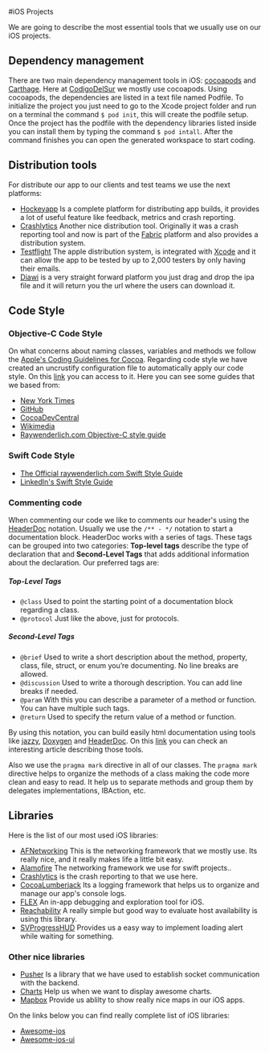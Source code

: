 #iOS Projects

We are going to describe the most essential tools that we usually use on our iOS projects. 

## Dependency management 

There are two main dependency management tools in iOS: [cocoapods](https://cocoapods.org/) and [Carthage](https://github.com/Carthage/Carthage). Here at [CodigoDelSur](http://codigodelsur.com) we mostly use cocoapods. Using cocoapods, the dependencies are listed in a text file named Podfile. To initialize the project you just need to go to the Xcode project folder and run on a terminal the command `$ pod init`, this will create the podfile setup. Once the project has the podfile with the dependency libraries listed inside you can install them by typing the command `$ pod intall`. After the command finishes you can open the generated workspace to start coding. 

## Distribution tools

For distribute our app to our clients and test teams we use the next platforms:

* [Hockeyapp](https://hockeyapp.net) Is a complete platform for distributing app builds, it provides a lot of useful feature like feedback, metrics and crash reporting.  
* [Crashlytics](https://fabric.io/kits/android/crashlytics) Another nice distribution tool. Originally it was a crash reporting tool and now is part of the [Fabric](https://get.fabric.io) platform and also provides a distribution system. 
* [Testflight](https://developer.apple.com/testflight/) The apple distribution system, is integrated with [Xcode](http://help.apple.com/xcode/mac/8.2/#/dev2539d985f) and it can allow the app to be tested by up to 2,000 testers by only having their emails.
* [Diawi](https://www.diawi.com) is a very straight forward platform you just drag and drop the ipa file and it will return you the url where the users can download it.

## Code Style
### Objective-C Code Style

On what concerns about naming classes, variables and methods we follow the [Apple's Coding Guidelines for Cocoa](https://developer.apple.com/library/content/documentation/Cocoa/Conceptual/CodingGuidelines/CodingGuidelines.html#//apple_ref/doc/uid/10000146-SW1). Regarding code style we have created an uncrustify configuration file to automatically apply our code style. On this [link](https://github.com/codigodelsur/conventions-iOS/blob/master/codeStyle/uncrustify/uncrustify.cfg) you can access to it.
Here you can see some guides that we based from: 

* [New York Times](https://github.com/NYTimes/objective-c-style-guide)
* [GitHub](https://github.com/github/objective-c-conventions)
* [CocoaDevCentral](http://cocoadevcentral.com/articles/000082.php)
* [Wikimedia](https://www.mediawiki.org/wiki/Wikimedia_Apps/Team/iOS/ObjectiveCStyleGuide)
* [Raywenderlich.com Objective-C style guide](https://github.com/raywenderlich/objective-c-style-guide)

### Swift Code Style
* [The Official raywenderlich.com Swift Style Guide](https://github.com/raywenderlich/objective-c-style-guide)
* [LinkedIn's Swift Style Guide](https://github.com/linkedin/swift-style-guide)

### Commenting code

When commenting our code we like to comments our header's using the [HeaderDoc](https://developer.apple.com/legacy/library/documentation/DeveloperTools/Conceptual/HeaderDoc/intro/intro.html) notation. Usually we use the `/** - */` notation to start a documentation block. HeaderDoc works with a series of tags. These tags can be grouped into two categories: **Top-level tags** describe the type of declaration that and **Second-Level Tags** that adds additional information about the declaration. Our preferred tags are:

##### Top-Level Tags

* `@class` Used to point the starting point of a documentation block regarding a class. 
* `@protocol` Just like the above, just for protocols.

##### Second-Level Tags

* `@brief` Used to write a short description about the method, property, class, file, struct, or enum you’re documenting. No line breaks are allowed. 
* `@discussion` Used to write a thorough description. You can add line breaks if needed.
* `@param` With this you can describe a parameter of a method or function. You can have multiple such tags.
* `@return` Used to specify the return value of a method or function.

By using this notation, you can build easily html documentation using tools like [jazzy](https://github.com/realm/jazzy), [Doxygen](www.doxygen.org) and [HeaderDoc](https://developer.apple.com/legacy/library/documentation/DeveloperTools/Conceptual/HeaderDoc/intro/intro.html).
On this [link](http://www.appcoda.com/documenting-source-code-in-xcode/) you can check an interesting article describing those tools.

Also we use the `pragma mark` directive in all of our classes. The `pragma mark` directive helps to organize the methods of a class making the code more clean and easy to read. It help us to separate methods and group them by delegates implementations, IBAction, etc.

## Libraries

Here is the list of our most used iOS libraries:

* [AFNetworking](https://github.com/AFNetworking/AFNetworking) This is the networking framework that we mostly use. Its really nice, and it really makes life a little bit easy. 
* [Alamofire](https://github.com/Alamofire/Alamofire) The networking framework we use for swift projects..
* [Crashlytics](https://fabric.io/kits/android/crashlytics) is the crash reporting to that we use here.
* [CocoaLumberjack](https://github.com/CocoaLumberjack/CocoaLumberjack) Its a logging framework that helps us to organize and manage our app's console logs. 
* [FLEX](https://github.com/Flipboard/FLEX) An in-app debugging and exploration tool for iOS.
* [Reachability](https://github.com/tonymillion/Reachability) A really simple but good way to evaluate host availability is using this library.
* [SVProgressHUD](https://github.com/codigodelsur/conventions-iOS#--socket-communication) Provides us a easy way to implement loading alert while waiting for something.

### Other nice libraries 

* [Pusher](https://pusher.com) Is a library that we have used to establish socket communication with the backend.
* [Charts](https://github.com/danielgindi/Charts) Help us when we want to display awesome charts.
* [Mapbox](https://www.mapbox.com/ios-sdk/) Provide us ablilty to show really nice maps in our iOS apps.


On the links below you can find really complete list of iOS libraries:

* [Awesome-ios](https://github.com/vsouza/awesome-ios)
* [Awesome-ios-ui](https://github.com/cjwirth/awesome-ios-ui)
